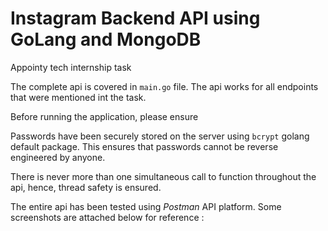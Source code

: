 # Instagram Backend API using GoLang and MongoDB
Appointy tech internship task

The complete api is covered in `main.go` file. The api works for all endpoints that were mentioned int the task.

Before running the application, please ensure 

Passwords have been securely stored on the server using `bcrypt` golang default package. This ensures that passwords cannot be reverse engineered by anyone.

There is never more than one simultaneous call to function throughout the api, hence, thread safety is ensured.

The entire api has been tested using *Postman* API platform. Some screenshots are attached below for reference :<br>

